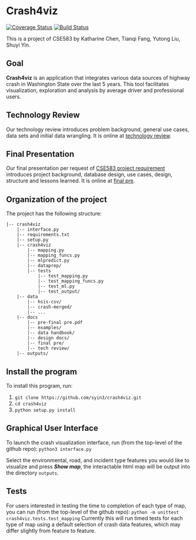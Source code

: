 # Crash4viz
[![Coverage Status](https://coveralls.io/repos/github/syin3/crash4viz/badge.svg?branch=master&service=github)](https://coveralls.io/github/syin3/crash4viz?branch=master&service=github)
[![Build Status](https://travis-ci.com/syin3/crash4viz.svg?branch=master)](https://travis-ci.com/syin3/crash4viz)

This is a project of CSE583 by Katharine Chen, Tianqi Fang, Yutong Liu, Shuyi Yin.

## Goal
**Crash4viz** is an application that integrates various data sources of highway crash in Washington State over the last 5 years. This tool facilitates visualization, exploration and analysis by average driver and professional users.

## Technology Review
Our technology review introduces problem background, general use cases, data sets and initial data wrangling. It is online at [technology review](
https://syin3.github.io/crash4viz/docs/tech%20review/#/).

## Final Presentation
Our final presentation per request of [CSE583 project requirement](http://uwseds.github.io/projects.html) introduces project background, database design, use cases, design, structure and lessons learned. It is online at [final pre](
https://syin3.github.io/crash4viz/docs/final%20pre/).

## Organization of the  project

The project has the following structure:

    |-- crash4viz
        |-- interface.py
        |-- requirements.txt
        |-- setup.py
        |-- crash4viz
            |-- mapping.py
            |-- mapping_funcs.py
            |-- mlpredict.py
            |-- dataprep/
            |-- tests
                |-- test_mapping.py
                |-- test_mapping_funcs.py
                |-- test_ml.py
                |-- test_output/
        |-- data
            |-- hsis-csv/
            |-- crash-merged/
            |-- ...
        |-- docs
            |-- pre-final pre.pdf
            |-- examples/
            |-- data handbook/
            |-- design docs/
            |-- final pre/
            |-- tech review/
        |-- outputs/


## Install the program
To install this program, run:
1. ```git clone https://github.com/syin3/crash4viz.git```
2. ```cd crash4viz```
3. ```python setup.py install ```

## Graphical User Interface
To launch the crash visualization interface, run (from the top-level of the github repo):
```python3 interface.py```

Select the environmental, road, and incident type features you would like to visualize and press ***Show map***, the interactable html map will be output into the directory ```outputs```.

## Tests
For users interested in testing the time to completion of each type of map, you can run (from the top-level of the github repo):
```python -m unittest crash4viz.tests.test_mapping```
Currently this will run timed tests for each type of map using a default selection of crash data features, which may differ slightly from feature to feature.
